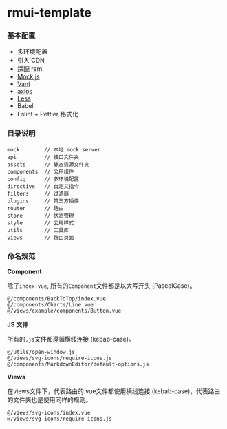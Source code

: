 # rmui-template

### 基本配置

- 多环境配置
- 引入 CDN
- 适配 rem
- [Mock.js](https://github.com/nuysoft/Mock)
- [Vant](https://github.com/youzan/vant)
- [axios](https://github.com/axios/axios)
- [Less](http://lesscss.org/usage/)
- Babel
- Eslint + Pettier 格式化

### 目录说明

    mock        // 本地 mock server
    api         // 接口文件夹
    assets      // 静态资源文件夹
    components  // 公用组件
    config      // 多环境配置
    directive   // 自定义指令
    filters     // 过滤器
    plugins     // 第三方插件
    router      // 路由
    store       // 状态管理
    style       // 公用样式
    utils       // 工具库
    views       // 路由页面

### 命名规范

**Component**

除了``index.vue``, 所有的``Component``文件都是以大写开头 (PascalCase)。

``` 例子：
@/components/BackToTop/index.vue
@/components/Charts/Line.vue
@/views/example/components/Button.vue
```

**JS 文件**

所有的``.js``文件都遵循横线连接 (kebab-case)。

``` 例子：
@/utils/open-window.js
@/views/svg-icons/require-icons.js
@/components/MarkdownEditor/default-options.js
```

**Views**

在views文件下，代表路由的.vue文件都使用横线连接 (kebab-case)，代表路由的文件夹也是使用同样的规则。

```
@/views/svg-icons/index.vue
@/views/svg-icons/require-icons.js
```